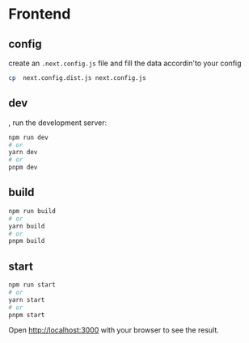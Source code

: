 # Frontend

## config

create an `.next.config.js` file and fill the data accordin'to your config

```sh
cp  next.config.dist.js next.config.js
```
## dev

, run the development server:

```bash
npm run dev
# or
yarn dev
# or
pnpm dev
```

## build
```sh
npm run build
# or
yarn build
# or
pnpm build
```
## start
```sh
npm run start
# or
yarn start
# or
pnpm start
```

Open [http://localhost:3000](http://localhost:3000) with your browser to see the result.


